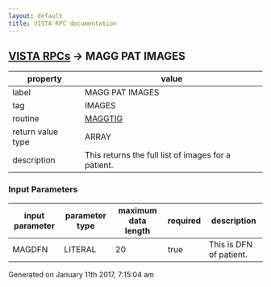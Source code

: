 ```yaml
---
layout: default
title: VISTA RPC documentation
---
```




## [VISTA RPCs](TableOfContent.md) &#8594; MAGG PAT IMAGES 

 property | value 
--- | --- 
 label | MAGG PAT IMAGES
 tag | IMAGES
 routine | [MAGGTIG](http://code.osehra.org/dox/Routine_MAGGTIG_source.html)
 return value type | ARRAY
 description | This returns the full list of images for a patient.

### Input Parameters

| input parameter | parameter type | maximum data length | required | description | 
| --- | --- | --- | --- | --- | 
| MAGDFN | LITERAL | 20 | true | This is DFN of patient. | 




 Generated on January 11th 2017, 7:15:04 am